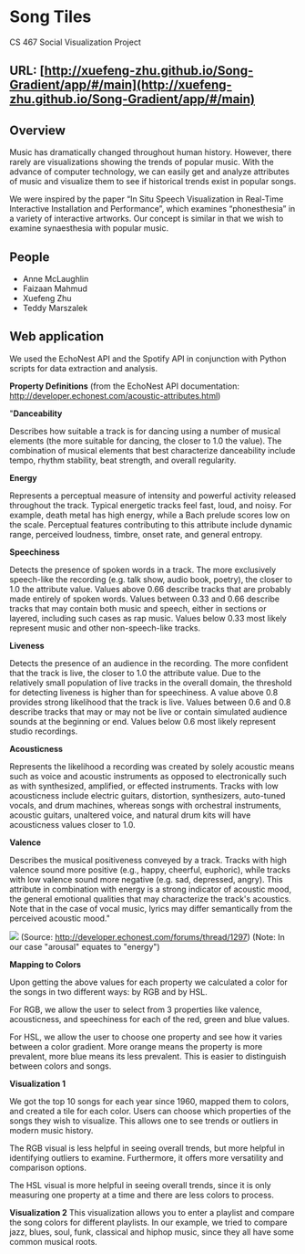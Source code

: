 Song Tiles
=====

CS 467 Social Visualization Project

URL: [http://xuefeng-zhu.github.io/Song-Gradient/app/#/main](http://xuefeng-zhu.github.io/Song-Gradient/app/#/main)
---------------------------------------------
## Overview
Music has dramatically changed throughout human history. However, there rarely are visualizations showing the trends of popular music. With the advance of computer technology, we can easily get and analyze attributes of music and visualize them to see if historical trends exist in popular songs.

We were inspired by the paper “In Situ Speech Visualization in Real-Time Interactive Installation and Performance”, which examines “phonesthesia” in a variety of interactive artworks. Our concept is similar in that we wish to examine synaesthesia with popular music.

## People 
+ Anne McLaughlin
+ Faizaan Mahmud
+ Xuefeng Zhu 
+ Teddy Marszalek

 
## Web application
We used the EchoNest API and the Spotify API in conjunction with Python scripts for data extraction and analysis. 

**Property Definitions** (from the EchoNest API documentation: http://developer.echonest.com/acoustic-attributes.html)

"**Danceability**

Describes how suitable a track is for dancing using a number of musical elements (the more suitable for dancing, the closer to 1.0 the value). The combination of musical elements that best characterize danceability include tempo, rhythm stability, beat strength, and overall regularity.

**Energy**

Represents a perceptual measure of intensity and powerful activity released throughout the track. Typical energetic tracks feel fast, loud, and noisy. For example, death metal has high energy, while a Bach prelude scores low on the scale. Perceptual features contributing to this attribute include dynamic range, perceived loudness, timbre, onset rate, and general entropy.

**Speechiness**

Detects the presence of spoken words in a track. The more exclusively speech-like the recording (e.g. talk show, audio book, poetry), the closer to 1.0 the attribute value. Values above 0.66 describe tracks that are probably made entirely of spoken words. Values between 0.33 and 0.66 describe tracks that may contain both music and speech, either in sections or layered, including such cases as rap music. Values below 0.33 most likely represent music and other non-speech-like tracks.

**Liveness**

Detects the presence of an audience in the recording. The more confident that the track is live, the closer to 1.0 the attribute value. Due to the relatively small population of live tracks in the overall domain, the threshold for detecting liveness is higher than for speechiness. A value above 0.8 provides strong likelihood that the track is live. Values between 0.6 and 0.8 describe tracks that may or may not be live or contain simulated audience sounds at the beginning or end. Values below 0.6 most likely represent studio recordings.

**Acousticness**

Represents the likelihood a recording was created by solely acoustic means such as voice and acoustic instruments as opposed to electronically such as with synthesized, amplified, or effected instruments. Tracks with low acousticness include electric guitars, distortion, synthesizers, auto-tuned vocals, and drum machines, whereas songs with orchestral instruments, acoustic guitars, unaltered voice, and natural drum kits will have acousticness values closer to 1.0.

**Valence**

Describes the musical positiveness conveyed by a track. Tracks with high valence sound more positive (e.g., happy, cheerful, euphoric), while tracks with low valence sound more negative (e.g. sad, depressed, angry). This attribute in combination with energy is a strong indicator of acoustic mood, the general emotional qualities that may characterize the track's acoustics. Note that in the case of vocal music, lyrics may differ semantically from the perceived acoustic mood."



![](http://musicmachinery.files.wordpress.com/2010/08/ismir2010-45-pdf-page-3-of-12.png)
(Source: http://developer.echonest.com/forums/thread/1297)
(Note: In our case "arousal" equates to "energy")

**Mapping to Colors**


Upon getting the above values for each property we calculated a color for the songs in two different ways: by RGB and by HSL. 

For RGB, we allow the user to select from 3 properties like valence, acousticness, and speechiness for each of the red, green and blue values. 

For HSL, we allow the user to choose one property and see how it varies between a color gradient. More orange means the property is more prevalent, more blue means its less prevalent. This is easier to distinguish between colors and songs.

**Visualization 1**

We got the top 10 songs for each year since 1960, mapped them to colors, and created a tile for each color. Users can choose which properties of the songs they wish to visualize. This allows one to see trends or outliers in modern music history.

The RGB visual is less helpful in seeing overall trends, but more helpful in identifying outliers to examine. Furthermore, it offers more versatility and comparison options.

The HSL visual is more helpful in seeing overall trends, since it is only measuring one property at a time and there are less colors to process.

**Visualization 2**
This visualization allows you to enter a playlist and compare the song colors for different playlists. In our example, we tried to compare jazz, blues, soul, funk, classical and hiphop music, since they all have some common musical roots. 